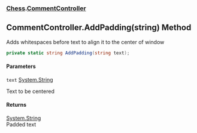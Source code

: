 ### [Chess](Chess.md 'Chess').[CommentController](Chess.CommentController.md 'Chess.CommentController')

## CommentController.AddPadding(string) Method

Adds whitespaces before text to align it to the center of window

```csharp
private static string AddPadding(string text);
```
#### Parameters

<a name='Chess.CommentController.AddPadding(string).text'></a>

`text` [System.String](https://docs.microsoft.com/en-us/dotnet/api/System.String 'System.String')

Text to be centered

#### Returns
[System.String](https://docs.microsoft.com/en-us/dotnet/api/System.String 'System.String')  
Padded text